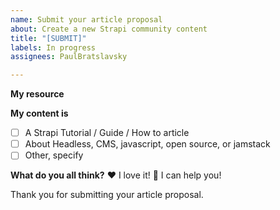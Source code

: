 ```yaml
---
name: Submit your article proposal
about: Create a new Strapi community content
title: "[SUBMIT]"
labels: In progress
assignees: PaulBratslavsky

---
```


**My resource**
<!--
Hello 👋 

Before you start, please make sure your issue is understandable and reproducible.
To make your issue readable make sure you use valid Markdown syntax.

Please describe what your article will be about in few sentences and include an outline with the main topics covered in the article.

Here is an example:
Outline
Introduction
Auth Providers
what is an auth provider
benefits
examples of auth providers
Introducing Auth0
Setting up a Strapi project
Integrating Auth0 as auth provider
Setting up Gridsome/Nuxt project
Integrating Strapi API with Gridsome/Nuxt
Conclusion

-->

**My content is**

- [ ] A Strapi Tutorial / Guide / How to article
- [ ] About Headless, CMS, javascript, open source, or jamstack
- [ ] Other, specify

**What do you all think?**
❤️ I love it!
🚀 I can help you!

Thank you for submitting your article proposal.

